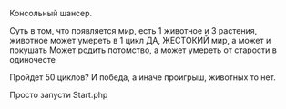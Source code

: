 Консольный шансер. 

Суть в том, что появляется мир, есть 1 животное и 3 растения, животное может умереть в 1 цикл
ДА, ЖЕСТОКИЙ мир, а может и покушать
Может родить потомство, а может умереть от старости в одиночесте

Пройдет 50 циклов? И победа, а иначе проигрыш, животных то нет.

Просто запусти Start.php